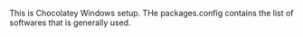 This is Chocolatey Windows setup. THe packages.config contains the list of softwares that is generally used.